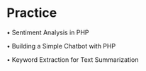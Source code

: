 # Practice

• Sentiment Analysis in PHP

• Building a Simple Chatbot with PHP

• Keyword Extraction for Text Summarization
